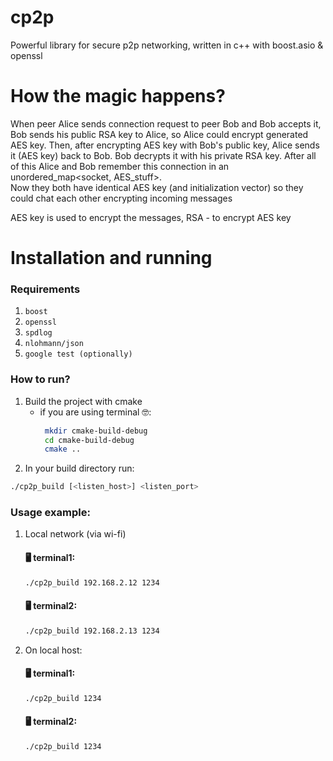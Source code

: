 # cp2p 
Powerful library for secure p2p networking, written in c++ with boost.asio & openssl

# How the magic happens?
When peer Alice sends connection request to peer Bob and Bob accepts it, 
Bob sends his public RSA key to Alice, so Alice could encrypt generated AES key. Then,
after encrypting AES key with Bob's public key, Alice sends it (AES key) back to Bob.
Bob decrypts it with his private RSA key. After all of this Alice and Bob remember this
connection in an unordered_map<socket, AES_stuff>.\
Now they both have identical AES key (and initialization vector) so they could chat each other
encrypting incoming messages

AES key is used to encrypt the messages, RSA - to encrypt AES key

# Installation and running 
### Requirements
1) `boost`
2) `openssl`
3) `spdlog`
4) `nlohmann/json`
5) `google test (optionally)`

### How to run?
1) Build the project with cmake 
   - if you are using terminal 🤓:
       ```bash
        mkdir cmake-build-debug
        cd cmake-build-debug
        cmake ..
        ```
2) In your build directory run:
```bash
./cp2p_build [<listen_host>] <listen_port>
```

### Usage example:
1) Local network (via wi-fi)
    #### 🖥️ terminal1:
    ```bash
    ./cp2p_build 192.168.2.12 1234
    ```
    #### 🖥️ terminal2:
    ```bash
    ./cp2p_build 192.168.2.13 1234
    ```
2) On local host:
   #### 🖥️ terminal1:
    ```bash
    ./cp2p_build 1234
    ```
   #### 🖥️ terminal2:
    ```bash
    ./cp2p_build 1234
    ```
